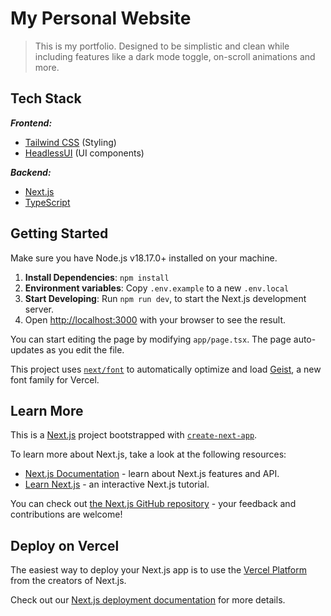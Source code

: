 # My Personal Website

> This is my portfolio. Designed to be simplistic and clean while including features like a dark mode toggle, on-scroll animations and more.

## Tech Stack

**_Frontend:_**

- [Tailwind CSS](https://tailwindcss.com/) (Styling)
- [HeadlessUI](https://www.headlessui.com/) (UI components)
<!-- - [Radix UI Colors](https://www.radix-ui.com/colors) (Color system)
- [Framer Motion](https://www.framer.com/motion/) (Animations) -->

**_Backend:_**

- [Next.js](https://github.com/BrianRuizy/b-r.io/blob/main/nextjs.org)
- [TypeScript](https://www.typescriptlang.org)

## Getting Started

Make sure you have Node.js v18.17.0+ installed on your machine.

1. **Install Dependencies**: `npm install`
2. **Environment variables**: Copy `.env.example` to a new `.env.local`
3. **Start Developing**: Run `npm run dev`, to start the Next.js development server.
4. Open [http://localhost:3000](http://localhost:3000) with your browser to see the result.

You can start editing the page by modifying `app/page.tsx`. The page auto-updates as you edit the file.

This project uses [`next/font`](https://nextjs.org/docs/app/building-your-application/optimizing/fonts) to automatically optimize and load [Geist](https://vercel.com/font), a new font family for Vercel.

## Learn More

This is a [Next.js](https://nextjs.org) project bootstrapped with [`create-next-app`](https://nextjs.org/docs/app/api-reference/cli/create-next-app).

To learn more about Next.js, take a look at the following resources:

- [Next.js Documentation](https://nextjs.org/docs) - learn about Next.js features and API.
- [Learn Next.js](https://nextjs.org/learn) - an interactive Next.js tutorial.

You can check out [the Next.js GitHub repository](https://github.com/vercel/next.js) - your feedback and contributions are welcome!

## Deploy on Vercel

The easiest way to deploy your Next.js app is to use the [Vercel Platform](https://vercel.com/new?utm_medium=default-template&filter=next.js&utm_source=create-next-app&utm_campaign=create-next-app-readme) from the creators of Next.js.

Check out our [Next.js deployment documentation](https://nextjs.org/docs/app/building-your-application/deploying) for more details.

